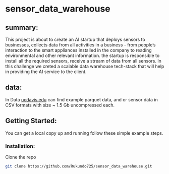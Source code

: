 # sensor_data_warehouse

## summary:

This project is about  to create an AI startup that deploys sensors to businesses, collects data from all activities in a business - from people’s interaction to the smart appliances installed in the company to reading environmental and other relevant information. the startup is responsible to install all the required sensors, receive a stream of data from all sensors.
In this challenge we creted a scalable data warehouse tech-stack that will help in providing the AI service to the client.

## data:

In Data [ucdavis.edu](https://anson.ucdavis.edu/~clarkf/you)  can find example parquet data, and or sensor data in CSV formats with size ~ 1.5 Gb uncompressed each. 

<!-- GETTING STARTED -->
## Getting Started:

You can get a local copy up and running follow these simple example steps.

### Installation:

 Clone the repo
   ```sh
   git clone https://github.com/Rukundo725/sensor_data_warehouse.git
   ```
